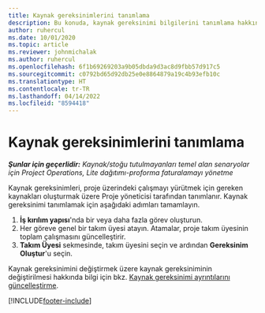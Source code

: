 ```yaml
---
title: Kaynak gereksinimlerini tanımlama
description: Bu konuda, kaynak gereksinimi bilgilerini tanımlama hakkında bilgiler sağlanmaktadır.
author: ruhercul
ms.date: 10/01/2020
ms.topic: article
ms.reviewer: johnmichalak
ms.author: ruhercul
ms.openlocfilehash: 6f1b69269203a9b05dbda9d3ac8d9fbb57d917c5
ms.sourcegitcommit: c0792bd65d92db25e0e8864879a19c4b93efb10c
ms.translationtype: HT
ms.contentlocale: tr-TR
ms.lasthandoff: 04/14/2022
ms.locfileid: "8594418"
---
```

# <a name="define-resource-requirements"></a>Kaynak gereksinimlerini tanımlama

_**Şunlar için geçerlidir:** Kaynak/stoğu tutulmayanları temel alan senaryolar için Project Operations, Lite dağıtımı-proforma faturalamayı yönetme_

Kaynak gereksinimleri, proje üzerindeki çalışmayı yürütmek için gereken kaynakları oluşturmak üzere Proje yöneticisi tarafından tanımlanır. Kaynak gereksinimi tanımlamak için aşağıdaki adımları tamamlayın.

1.  **İş kırılım yapısı**'nda bir veya daha fazla görev oluşturun.
2.  Her göreve genel bir takım üyesi atayın. Atamalar, proje takım üyesinin toplam çalışmasını güncelleştirir.
3.  **Takım Üyesi** sekmesinde, takım üyesini seçin ve ardından **Gereksinim Oluştur**'u seçin.

Kaynak gereksinimini değiştirmek üzere kaynak gereksiniminin değiştirilmesi hakkında bilgi için bkz. [Kaynak gereksinimi ayrıntılarını güncelleştirme](define-resource-requirements.md).

[!INCLUDE[footer-include](../includes/footer-banner.md)]